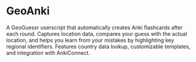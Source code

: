 # GeoAnki
A GeoGuessr userscript that automatically creates Anki flashcards after each round. Captures location data, compares your guess with the actual location, and helps you learn from your mistakes by highlighting key regional identifiers. Features country data lookup, customizable templates, and integration with AnkiConnect.
